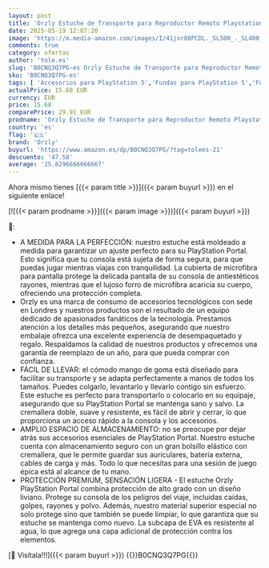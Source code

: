```yaml
---
layout: post
title: 'Orzly Estuche de Transporte para Reproductor Remoto Playstation Portal  Accesorios para Consola PS5  protección para Viajes y Almacenamiento  Cargador de Auriculares Blanco/Negro - Edición de Regalo'
date: 2025-05-19 12:07:20
image: 'https://m.media-amazon.com/images/I/41jxr08PCDL._SL500_._SL400_.jpg'
comments: true
category: ofertas
author: 'tole.es'
slug: 'B0CNQ3Q7PG-es Orzly Estuche de Transporte para Reproductor Remoto...'
sku: 'B0CNQ3Q7PG-es'
tags: [ 'Accesorios para PlayStation 5','Fundas para PlayStation 5','Fundas y almacenamiento para PlayStation 5','Hardware y juegos para PlayStation 5','Videojuegos','orzly','playstation','ps5','🇪🇸', ]
actualPrice: 15.68 EUR
currency: EUR
price: 15.68
comparePrice: 29.91 EUR
prodname: 'Orzly Estuche de Transporte para Reproductor Remoto Playstation Portal  Accesorios para Consola PS5  protección para Viajes y Almacenamiento  Cargador de Auriculares Blanco/Negro - Edición de Regalo'
country: 'es'
flag: '🇪🇸'
brand: 'Orzly'
buyurl: 'https://www.amazon.es/dp/B0CNQ3Q7PG/?tag=tolees-21'
descuento: '47.58'
average: '25.8296666666667'
---
```


Ahora mismo tienes [{{< param title >}}]({{< param buyurl >}}) en el siguiente enlace!

[![{{< param prodname >}}]({{< param image >}})]({{< param buyurl >}})

🔎:

- A MEDIDA PARA LA PERFECCIÓN: nuestro estuche está moldeado a medida para garantizar un ajuste perfecto para su PlayStation Portal. Esto significa que tu consola está sujeta de forma segura, para que puedas jugar mientras viajas con tranquilidad. La cubierta de microfibra para pantalla protege la delicada pantalla de su consola de antiestéticos rayones, mientras que el lujoso forro de microfibra acaricia su cuerpo, ofreciendo una protección completa.
- Orzly es una marca de consumo de accesorios tecnológicos con sede en Londres y nuestros productos son el resultado de un equipo dedicado de apasionados fanáticos de la tecnología. Prestamos atención a los detalles más pequeños, asegurando que nuestro embalaje ofrezca una excelente experiencia de desempaquetado y regalo. Respaldamos la calidad de nuestros productos y ofrecemos una garantía de reemplazo de un año, para que pueda comprar con confianza.
- FÁCIL DE LLEVAR: el cómodo mango de goma está diseñado para facilitar su transporte y se adapta perfectamente a manos de todos los tamaños. Puedes colgarlo, levantarlo y llevarlo contigo sin esfuerzo. Este estuche es perfecto para transportarlo o colocarlo en su equipaje, asegurando que su PlayStation Portal se mantenga sano y salvo. La cremallera doble, suave y resistente, es fácil de abrir y cerrar, lo que proporciona un acceso rápido a la consola y los accesorios.
- AMPLIO ESPACIO DE ALMACENAMIENTO: no se preocupe por dejar atrás sus accesorios esenciales de PlayStation Portal. Nuestro estuche cuenta con almacenamiento seguro con un gran bolsillo elástico con cremallera, que le permite guardar sus auriculares, batería externa, cables de carga y más. Todo lo que necesitas para una sesión de juego épica está al alcance de tu mano.
- PROTECCIÓN PREMIUM, SENSACIÓN LIGERA - El estuche Orzly PlayStation Portal combina protección de alto grado con un diseño liviano. Protege su consola de los peligros del viaje, incluidas caídas, golpes, rayones y polvo. Además, nuestro material superior especial no solo protege sino que también se puede limpiar, lo que garantiza que su estuche se mantenga como nuevo. La subcapa de EVA es resistente al agua, lo que agrega una capa adicional de protección contra los elementos.

[🛒 Visítala!!!]({{< param buyurl >}})
{{<world>}}B0CNQ3Q7PG{{</world>}}
